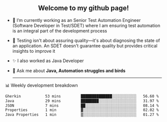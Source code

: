 <h2 align="center">Welcome to my github page!</h2>

- 🔭 I’m currently working as an Senior Test Automation Engineer (Software Developer in Test/SDET) where I am ensuring test automation is an integral part of the development process
- 🎩 Testing isn't about assuring quality—it's about diagnosing the state of an application. An SDET doesn't guarantee quality but provides critical insights to improve it
- ✨ I also worked as Java Developer
- 💬 Ask me about **Java, Automation struggles and birds**
  
  -------
  
📊 Weekly development breakdown

<!--START_SECTION:waka-->

```txt
Gherkin           53 mins         ██████████████░░░░░░░░░░░   56.60 %
Java              29 mins         ████████░░░░░░░░░░░░░░░░░   31.97 %
JSON              7 mins          ██░░░░░░░░░░░░░░░░░░░░░░░   08.14 %
Properties        1 min           ▓░░░░░░░░░░░░░░░░░░░░░░░░   02.02 %
Java Properties   1 min           ▒░░░░░░░░░░░░░░░░░░░░░░░░   01.27 %
```

<!--END_SECTION:waka-->
